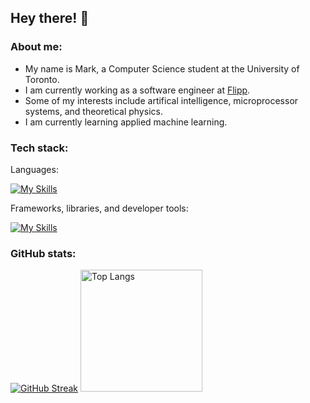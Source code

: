 ## Hey there! 👋

### About me:
- My name is Mark, a Computer Science student at the University of Toronto.
- I am currently working as a software engineer at [Flipp](https://flipp.com/).
- Some of my interests include artifical intelligence, microprocessor systems, and theoretical physics.
- I am currently learning applied machine learning.

### Tech stack:
Languages:

  [![My Skills](https://skillicons.dev/icons?i=py,js,ts,java,c,html,css,r)](https://skillicons.dev)

Frameworks, libraries, and developer tools:

  [![My Skills](https://skillicons.dev/icons?i=react,nodejs,express,git,bash,linux,gcp,firebase)](https://skillicons.dev)

### GitHub stats:

[![GitHub Streak](https://github-readme-streak-stats.herokuapp.com?user=dysfunctioned&theme=dark&mode=weekly)](https://git.io/streak-stats)
<img src="https://github-readme-stats.vercel.app/api/top-langs/?username=dysfunctioned&layout=donut&bg_color=151515&text_color=ffffff" alt="Top Langs" style="height: 195px;">
